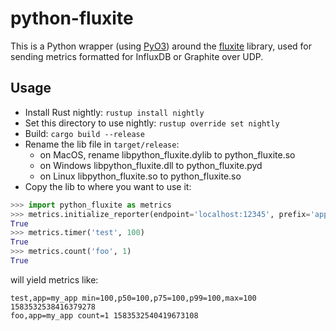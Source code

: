 # python-fluxite

This is a Python wrapper (using [PyO3](https://github.com/PyO3/pyo3)) around the [fluxite](https://github.com/doyshinda/fluxite) library, used for sending metrics formatted for InfluxDB or Graphite over UDP.

## Usage
 * Install Rust nightly: `rustup install nightly`
 * Set this directory to use nightly: `rustup override set nightly`
 * Build: `cargo build --release`
 * Rename the lib file in `target/release`:
    * on MacOS, rename libpython_fluxite.dylib to python_fluxite.so
    * on Windows libpython_fluxite.dll to python_fluxite.pyd
    * on Linux libpython_fluxite.so to python_fluxite.so
 * Copy the lib to where you want to use it:
```Python
>>> import python_fluxite as metrics
>>> metrics.initialize_reporter(endpoint='localhost:12345', prefix='app=my_app', observer_type='influx')
True
>>> metrics.timer('test', 100)
True
>>> metrics.count('foo', 1)
True
```
will yield metrics like:
```
test,app=my_app min=100,p50=100,p75=100,p99=100,max=100 1583532538416379278
foo,app=my_app count=1 1583532540419673108
```
